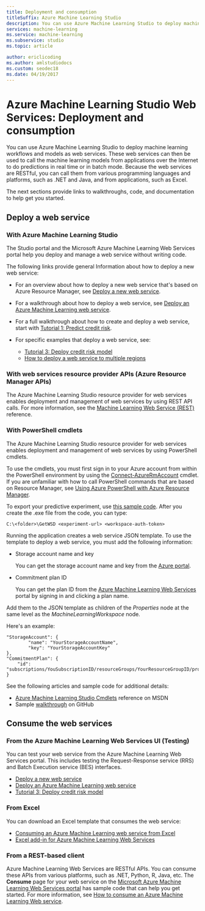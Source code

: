 ```yaml
---
title: Deployment and consumption
titleSuffix: Azure Machine Learning Studio
description: You can use Azure Machine Learning Studio to deploy machine learning workflows and models as web services. These web services can then be used to call the machine learning models from applications over the internet to do predictions in real time or in batch mode. 
services: machine-learning
ms.service: machine-learning
ms.subservice: studio
ms.topic: article

author: ericlicoding
ms.author: amlstudiodocs
ms.custom: seodec18
ms.date: 04/19/2017
---
```

# Azure Machine Learning Studio Web Services: Deployment and consumption

You can use Azure Machine Learning Studio to deploy machine learning workflows and models as web services. These web services can then be used to call the machine learning models from applications over the Internet to do predictions in real time or in batch mode. Because the web services are RESTful, you can call them from various programming languages and platforms, such as .NET and Java, and from applications, such as Excel.

The next sections provide links to walkthroughs, code, and documentation to help get you started.

## Deploy a web service

### With Azure Machine Learning Studio

The Studio portal and the Microsoft Azure Machine Learning Web Services portal help you deploy and manage a web service without writing code.

The following links provide general Information about how to deploy a new web service:

* For an overview about how to deploy a new web service that's based on Azure Resource Manager, see [Deploy a new web service](publish-a-machine-learning-web-service.md).
* For a walkthrough about how to deploy a web service, see [Deploy an Azure Machine Learning web service](publish-a-machine-learning-web-service.md).
* For a full walkthrough about how to create and deploy a web service, start with [Tutorial 1: Predict credit risk](tutorial-part1-credit-risk.md).
* For specific examples that deploy a web service, see:

  * [Tutorial 3: Deploy credit risk model](tutorial-part3-credit-risk-deploy.md)
  * [How to deploy a web service to multiple regions](/azure/machine-learning/studio/publish-a-machine-learning-web-service#multi-region)

### With web services resource provider APIs (Azure Resource Manager APIs)

The Azure Machine Learning Studio resource provider for web services enables deployment and management of web services by using REST API calls. For more information, see the
[Machine Learning Web Service (REST)](/rest/api/machinelearning/index) reference.

<!-- [Machine Learning Web Service (REST)](https://msdn.microsoft.com/library/azure/mt767538.aspx) reference. -->

### With PowerShell cmdlets

The Azure Machine Learning Studio resource provider for web services enables deployment and management of web services by using PowerShell cmdlets.

To use the cmdlets, you must first sign in to your Azure account from within the PowerShell environment by using the [Connect-AzureRmAccount](/powershell/module/azurerm.profile/connect-azurermaccount) cmdlet. If you are unfamiliar with how to call PowerShell commands that are based on Resource Manager, see [Using Azure PowerShell with Azure Resource Manager](../../azure-resource-manager/powershell-azure-resource-manager.md).

To export your predictive experiment, use [this sample code](https://github.com/ritwik20/AzureML-WebServices). After you create the .exe file from the code, you can type:

    C:\<folder>\GetWSD <experiment-url> <workspace-auth-token>

Running the application creates a web service JSON template. To use the template to deploy a web service, you must add the following information:

* Storage account name and key

    You can get the storage account name and key from the [Azure portal](https://portal.azure.com/).
* Commitment plan ID

    You can get the plan ID from the [Azure Machine Learning Web Services](https://services.azureml.net) portal by signing in and clicking a plan name.

Add them to the JSON template as children of the *Properties* node at the same level as the *MachineLearningWorkspace* node.

Here's an example:

    "StorageAccount": {
            "name": "YourStorageAccountName",
            "key": "YourStorageAccountKey"
    },
    "CommitmentPlan": {
        "id": "subscriptions/YouSubscriptionID/resourceGroups/YourResourceGroupID/providers/Microsoft.MachineLearning/commitmentPlans/YourPlanName"
    }

See the following articles and sample code for additional details:

* [Azure Machine Learning Studio Cmdlets](https://docs.microsoft.com/powershell/module/azurerm.machinelearning) reference on MSDN
* Sample [walkthrough](https://github.com/raymondlaghaeian/azureml-webservices-arm-powershell/blob/master/sample-commands.txt) on GitHub

## Consume the web services

### From the Azure Machine Learning Web Services UI (Testing)

You can test your web service from the Azure Machine Learning Web Services portal. This includes testing the Request-Response service (RRS) and Batch Execution service (BES) interfaces.

* [Deploy a new web service](publish-a-machine-learning-web-service.md)
* [Deploy an Azure Machine Learning web service](publish-a-machine-learning-web-service.md)
* [Tutorial 3: Deploy credit risk model](tutorial-part3-credit-risk-deploy.md)

### From Excel

You can download an Excel template that consumes the web service:

* [Consuming an Azure Machine Learning web service from Excel](consuming-from-excel.md)
* [Excel add-in for Azure Machine Learning Web Services](excel-add-in-for-web-services.md)

### From a REST-based client

Azure Machine Learning Web Services are RESTful APIs. You can consume these APIs from various platforms, such as .NET, Python, R, Java, etc. The **Consume** page for your web service on the [Microsoft Azure Machine Learning Web Services portal](https://services.azureml.net) has sample code that can help you get started. For more information, see [How to consume an Azure Machine Learning Web service](consume-web-services.md).
